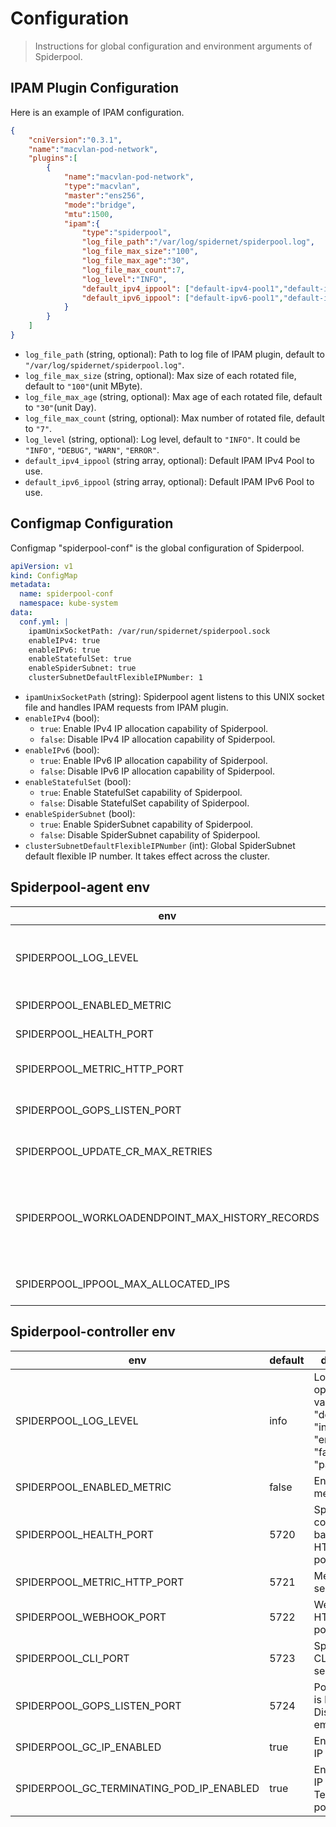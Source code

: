 # Configuration

> Instructions for global configuration and environment arguments of Spiderpool.

## IPAM Plugin Configuration

Here is an example of IPAM configuration.

```json
{
    "cniVersion":"0.3.1",
    "name":"macvlan-pod-network",
    "plugins":[
        {
            "name":"macvlan-pod-network",
            "type":"macvlan",
            "master":"ens256",
            "mode":"bridge",
            "mtu":1500,
            "ipam":{
                "type":"spiderpool",
                "log_file_path":"/var/log/spidernet/spiderpool.log",
                "log_file_max_size":"100",
                "log_file_max_age":"30",
                "log_file_max_count":7,
                "log_level":"INFO",
                "default_ipv4_ippool": ["default-ipv4-pool1","default-ipv4-pool2"],
                "default_ipv6_ippool": ["default-ipv6-pool1","default-ipv6-pool2"]
            }
        }
    ]
}
```

- `log_file_path` (string, optional): Path to log file of IPAM plugin, default to `"/var/log/spidernet/spiderpool.log"`.
- `log_file_max_size` (string, optional): Max size of each rotated file, default to `"100"`(unit MByte).
- `log_file_max_age` (string, optional): Max age of each rotated file, default to `"30"`(unit Day).
- `log_file_max_count` (string, optional): Max number of rotated file, default to `"7"`.
- `log_level` (string, optional): Log level, default to `"INFO"`. It could be `"INFO"`, `"DEBUG"`, `"WARN"`, `"ERROR"`.
- `default_ipv4_ippool` (string array, optional): Default IPAM IPv4 Pool to use.
- `default_ipv6_ippool` (string array, optional): Default IPAM IPv6 Pool to use.

## Configmap Configuration

Configmap "spiderpool-conf" is the global configuration of Spiderpool.

```yaml
apiVersion: v1
kind: ConfigMap
metadata:
  name: spiderpool-conf
  namespace: kube-system
data:
  conf.yml: |
    ipamUnixSocketPath: /var/run/spidernet/spiderpool.sock
    enableIPv4: true
    enableIPv6: true
    enableStatefulSet: true
    enableSpiderSubnet: true
    clusterSubnetDefaultFlexibleIPNumber: 1
```

- `ipamUnixSocketPath` (string): Spiderpool agent listens to this UNIX socket file and handles IPAM requests from IPAM plugin.
- `enableIPv4` (bool):
  - `true`: Enable IPv4 IP allocation capability of Spiderpool.
  - `false`: Disable IPv4 IP allocation capability of Spiderpool.
- `enableIPv6` (bool):
  - `true`: Enable IPv6 IP allocation capability of Spiderpool.
  - `false`: Disable IPv6 IP allocation capability of Spiderpool.
- `enableStatefulSet` (bool):
  - `true`: Enable StatefulSet capability of Spiderpool.
  - `false`: Disable StatefulSet capability of Spiderpool.
- `enableSpiderSubnet` (bool):
  - `true`: Enable SpiderSubnet capability of Spiderpool.
  - `false`: Disable SpiderSubnet capability of Spiderpool.
- `clusterSubnetDefaultFlexibleIPNumber` (int): Global SpiderSubnet default flexible IP number. It takes effect across the cluster.

## Spiderpool-agent env

| env                                             | default | description                                                                                     |
| ----------------------------------------------- | ------- |-------------------------------------------------------------------------------------------------|
| SPIDERPOOL_LOG_LEVEL                            | info    | Log level, optional values are "debug", "info", "warn", "error", "fatal", "panic".              |
| SPIDERPOOL_ENABLED_METRIC                       | false   | Enable/disable metrics.                                                                         |
| SPIDERPOOL_HEALTH_PORT                          | 5710    | Metric HTTP server port.                                                                        |
| SPIDERPOOL_METRIC_HTTP_PORT                     | 5711    | Spiderpool-agent backend HTTP server port.                                                      |
| SPIDERPOOL_GOPS_LISTEN_PORT                     | 5712    | Port that gops is listening on. Disabled if empty.                                              |
| SPIDERPOOL_UPDATE_CR_MAX_RETRIES                | 3       | Max retries to update k8s resources.                                                            |
| SPIDERPOOL_WORKLOADENDPOINT_MAX_HISTORY_RECORDS | 100     | Max historical IP allocation information allowed for a single Pod recorded in WorkloadEndpoint. |
| SPIDERPOOL_IPPOOL_MAX_ALLOCATED_IPS             | 5000    | Max number of IP that a single IP pool can provide.                                             |

## Spiderpool-controller env

| env                                      | default | description                                                                        |
|------------------------------------------|---------|------------------------------------------------------------------------------------|
| SPIDERPOOL_LOG_LEVEL                     | info    | Log level, optional values are "debug", "info", "warn", "error", "fatal", "panic". |
| SPIDERPOOL_ENABLED_METRIC                | false   | Enable/disable metrics.                                                            |
| SPIDERPOOL_HEALTH_PORT                   | 5720    | Spiderpool-controller backend HTTP server port.                                    |
| SPIDERPOOL_METRIC_HTTP_PORT              | 5721    | Metric HTTP server port.                                                           |
| SPIDERPOOL_WEBHOOK_PORT                  | 5722    | Webhook HTTP server port.                                                          |
| SPIDERPOOL_CLI_PORT                      | 5723    | Spiderpool-CLI HTTP server port.                                                   |
| SPIDERPOOL_GOPS_LISTEN_PORT              | 5724    | Port that gops is listening on. Disabled if empty.                                 |
| SPIDERPOOL_GC_IP_ENABLED                 | true    | Enable/disable IP GC.                                                              |
| SPIDERPOOL_GC_TERMINATING_POD_IP_ENABLED | true    | Enable/disable IP GC for Terminating pod.                                          |
